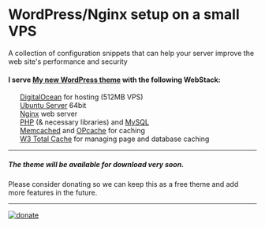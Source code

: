 WordPress/Nginx setup on a small VPS
=========================
A collection of configuration snippets that can help your server improve the web site's performance and security

<h4>I serve <a href="http://rookie.croti.com/">My new WordPress theme</a> with the following WebStack:</h4>
<ul class="task-list">
<li>
<a href="https://www.digitalocean.com/?refcode=15811ecfb795">DigitalOcean</a> for hosting (512MB VPS)</li>
<li>
<a href="http://www.ubuntu.com/server">Ubuntu Server</a> 64bit</li>
<li>
<a href="http://nginx.org/">Nginx</a> web server</li>
<li>
<a href="http://www.php.net/">PHP</a> (&amp; necessary libraries) and <a href="http://dev.mysql.com/">MySQL</a>
</li>
<li>
<a href="http://memcached.org/">Memcached</a> and <a href="http://php.net/manual/en/book.opcache.php">OPcache</a> for caching</li>
<li>
<a href="https://wordpress.org/plugins/w3-total-cache/">W3 Total Cache</a> for managing page and database caching</li>
</ul>
<hr>
<h5>The theme will be available for download very soon.</h5>
Please consider donating so we can keep this as a free theme and add more features in the future.
<hr>
<a href='http://www.croti.com/donate.html'><img alt='donate' src='https://www.paypalobjects.com/webstatic/en_US/btn/btn_donate_pp_142x27.png' border='0' ></a>
